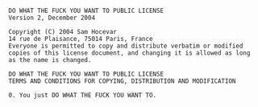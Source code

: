 	DO WHAT THE FUCK YOU WANT TO PUBLIC LICENSE
	Version 2, December 2004

	Copyright (C) 2004 Sam Hocevar
	14 rue de Plaisance, 75014 Paris, France
	Everyone is permitted to copy and distribute verbatim or modified
	copies of this license document, and changing it is allowed as long
	as the name is changed.

	DO WHAT THE FUCK YOU WANT TO PUBLIC LICENSE
	TERMS AND CONDITIONS FOR COPYING, DISTRIBUTION AND MODIFICATION

	0. You just DO WHAT THE FUCK YOU WANT TO.
